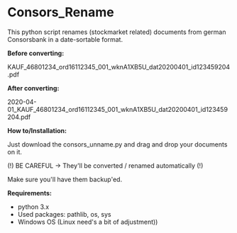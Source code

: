 # Consors_Rename
This python script renames (stockmarket related) documents from german Consorsbank in a date-sortable format.


**Before converting:**

KAUF_46801234_ord16112345_001_wknA1XB5U_dat20200401_id123459204.pdf


**After converting:**

2020-04-01_KAUF_46801234_ord16112345_001_wknA1XB5U_dat20200401_id123459204.pdf


**How to/Installation:** 

Just download the consors_unname.py and drag and drop your documents on it. 

(!) BE CAREFUL -> They'll be converted / renamed automatically (!)

Make sure you'll have them backup'ed. 

**Requirements:**
- python 3.x
- Used packages: pathlib, os, sys
- Windows OS (Linux need's a bit of adjustment))
